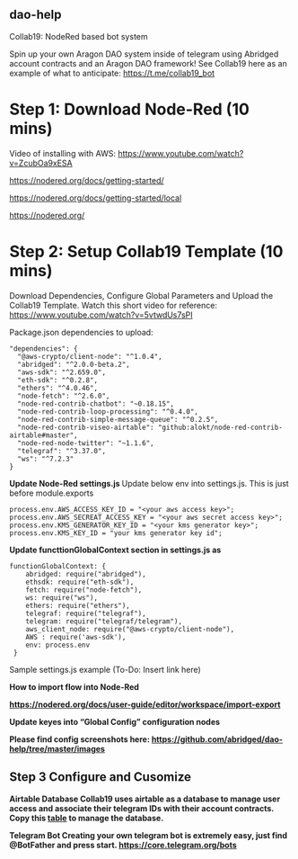 ## dao-help

Collab19: NodeRed based bot system

Spin up your own Aragon DAO system inside of telegram using Abridged account contracts and an Aragon DAO framework! See Collab19 here as an example of what to anticipate: https://t.me/collab19_bot

# Step 1: Download Node-Red (10 mins)

Video of installing with AWS: https://www.youtube.com/watch?v=ZcubOa9xESA

https://nodered.org/docs/getting-started/

https://nodered.org/docs/getting-started/local

https://nodered.org/

# Step 2: Setup Collab19 Template (10 mins)
Download Dependencies, Configure Global Parameters and Upload the Collab19 Template.
Watch this short video for reference: https://www.youtube.com/watch?v=5vtwdUs7sPI

Package.json dependencies to upload:

    "dependencies": {
      "@aws-crypto/client-node": "^1.0.4",
      "abridged": "^2.0.0-beta.2",
      "aws-sdk": "^2.659.0",
      "eth-sdk": "^0.2.8",
      "ethers": "^4.0.46",
      "node-fetch": "^2.6.0",
      "node-red-contrib-chatbot": "~0.18.15",
      "node-red-contrib-loop-processing": "^0.4.0",
      "node-red-contrib-simple-message-queue": "^0.2.5",
      "node-red-contrib-viseo-airtable": "github:alokt/node-red-contrib-airtable#master",
      "node-red-node-twitter": "~1.1.6",
      "telegraf": "^3.37.0",
      "ws": "^7.2.3"
    }

<B>
Update Node-Red settings.js
</B>
  Update below env into settings.js. This is just before module.exports

    process.env.AWS_ACCESS_KEY_ID = "<your aws access key>";
    process.env.AWS_SECREAT_ACCESS_KEY = "<your aws secret access key>";
    process.env.KMS_GENERATOR_KEY_ID = "<your kms generator key>";
    process.env.KMS_KEY_ID = "your kms generator key id";

<B>
Update functtionGlobalContext section in settings.js as 
</B>
  
    functionGlobalContext: {
        abridged: require("abridged"),
        ethsdk: require("eth-sdk"),
        fetch: require("node-fetch"),
        ws: require("ws"),
        ethers: require("ethers"),
        telegraf: require("telegraf"),
        telegram: require("telegraf/telegram"),
        aws_client_node: require("@aws-crypto/client-node"),
        AWS : require('aws-sdk'),
        env: process.env
     }

Sample settings.js example (To-Do: Insert link here)

<B>
How to import flow into Node-Red
<B>
  
https://nodered.org/docs/user-guide/editor/workspace/import-export


<B>
Update keyes into “Global Config” configuration nodes
</b>

Please find config screenshots here: https://github.com/abridged/dao-help/tree/master/images

## Step 3 Configure and Cusomize

Airtable Database
Collab19 uses airtable as a database to manage user access and associate their telegram IDs with their account contracts.
Copy this [table](https://airtable.com/invite/l?inviteId=invfw1mDN9Gm7qmO4&inviteToken=e2b07eee746127408d6dc64f6158dbdd78d3e195978d2a8d14779603222b5c42) to manage the database.

Telegram Bot
Creating your own telegram bot is extremely easy, just find @BotFather and press start.
https://core.telegram.org/bots

